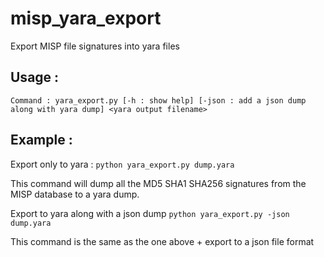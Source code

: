 # misp_yara_export
Export MISP file signatures into yara files

## Usage :

```Command : yara_export.py [-h : show help] [-json : add a json dump along with yara dump] <yara output filename>```

## Example :

Export only to yara :
```python yara_export.py dump.yara ``` 

This command will dump all the MD5 SHA1 SHA256 signatures from the MISP database to a yara dump.

Export to yara along with a json dump
``` python yara_export.py -json dump.yara ``` 

This command is the same as the one above + export to a json file format


